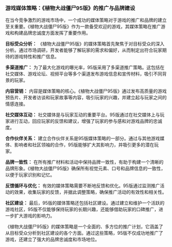 ### 游戏媒体策略：《植物大战僵尸95版》的推广与品牌建设

在当今竞争激烈的游戏市场中，一个成功的媒体策略对于游戏的推广和品牌的建立至关重要。《植物大战僵尸95版》作为一款备受欢迎的游戏，其媒体策略在推广游戏和构建品牌忠诚度方面发挥了重要作用。

**目标受众分析：**
《植物大战僵尸95版》的媒体策略首先聚焦于对目标受众的深入分析。通过市场调研，开发者能够了解玩家的需求和偏好，从而制定出符合玩家期待的游戏特性和推广信息。

**多渠道推广：**
为了最大化游戏的曝光率，95版采用了多渠道推广策略。这包括在社交媒体、游戏论坛、视频平台等多个渠道发布游戏信息和宣传材料，吸引不同背景的玩家。

**内容营销：**
内容是媒体策略的核心。《植物大战僵尸95版》通过发布高质量的游戏预告片、开发者访谈和玩家故事等内容，吸引玩家的兴趣，并建立起与玩家之间的情感连接。

**社交媒体互动：**
社交媒体是与玩家互动的重要平台。95版通过在社交媒体上与玩家进行互动，回应玩家的反馈和建议，增强了玩家的参与感和对游戏品牌的忠诚度。

**合作伙伴关系：**
建立合作伙伴关系是95版媒体策略的一部分。通过与其他游戏媒体、影响者和社区领袖的合作，95版能够扩大其影响力，并吸引更多的潜在玩家。

**品牌一致性：**
在所有推广材料和活动中保持品牌一致性，有助于构建一个清晰的品牌形象。《植物大战僵尸95版》确保所有视觉元素、口号和品牌信息的一致性，以便于玩家识别和记忆。

**反馈循环与优化：**
有效的媒体策略需要不断地反馈和优化。95版通过监测推广活动的效果，收集玩家的反馈，并据此调整策略，确保推广活动的有效性和相关性。

**社区建设：**
最后，95版的媒体策略还包括社区建设。通过建立和维护一个活跃的游戏社区，95版不仅能够保持玩家的长期兴趣，还能够借助玩家的口碑推广，进一步扩大游戏的影响力。

《植物大战僵尸95版》的媒体策略是一个全面的、多方位的推广计划，它涵盖了从目标受众分析到社区建设的各个方面。通过这些策略，95版不仅成功地推广了游戏，还建立了强大的品牌忠诚度和市场地位。